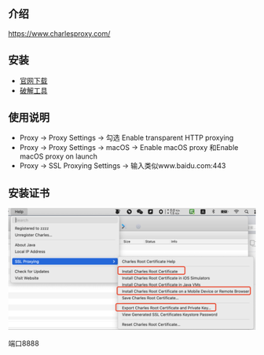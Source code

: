 ## 介绍

https://www.charlesproxy.com/


## 安装

- [官网下载](https://www.charlesproxy.com/download)
- [破解工具](https://www.zzzmode.com/mytools/charles/)


## 使用说明
- Proxy -> Proxy Settings -> 勾选 Enable transparent HTTP proxying
- Proxy -> Proxy Settings -> macOS -> Enable macOS proxy 和Enable macOS proxy on launch
- Proxy -> SSL Proxying Settings -> 输入类似www.baidu.com:443

## 安装证书

![image-20211019231620395](../../resource/images/image-20211019231620395.png)


端口8888
